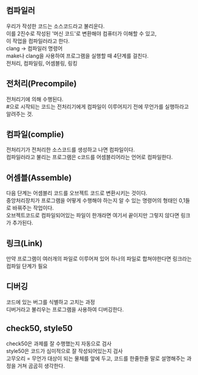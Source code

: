## 컴파일러
우리가 작성한 코드는 소스코드라고 불리운다.   
이를 2진수로 작성된 '머신 코드'로 변환해야 컴퓨터가 이해할 수 있고,   
이 작업을 컴파일러라고 한다.   
clang -> 컴파일러 명령어   
make나 clang을 사용하여 프로그램을 실행할 때 4단계를 걸친다.   
전처리, 컴파일링, 어셈블링, 링킹   
   
## 전처리(Precompile)
전처리기에 의해 수행된다.   
#으로 시작되는 코드는 전처리기에게 컴파일이 이루어지기 전에 무언가를 실행하라고 알려주는 것.   
   
## 컴파일(complie)
전처리기가 전처리한 소스코드를 생성하고 나면 컴파일이다.   
컴파일러라고 불리는 프로그램은 c코드를 어셈블리어라는 언어로 컴파일한다.   
   
## 어셈블(Assemble)
다음 단계는 어셈블리 코드를 오브젝트 코드로 변환시키는 것이다.   
중앙처리장치가 프로그램을 어떻게 수행해야 하는지 알 수 있는 명령어의 형태인 0,1들로 바꿔주는 작업이다.   
오브젝트코드로 컴파일되어있는 파일이 한개라면 여기서 끝이지만 그렇지 않다면 링크가 추가된다.   
   
## 링크(Link)
만약 프로그램이 여러개의 파일로 이루어져 있어 하나의 파일로 합쳐야한다면 링크라는 컴파일 단계가 필요   

## 디버깅
코드에 있는 버그를 식별하고 고치는 과정   
디버거라고 불리우는 프로그램을 사용하여 디버깅한다.   
   
## check50, style50
check50은 과제를 잘 수행했는지 자동으로 검사   
style50은 코드가 심미적으로 잘 작성되어있는지 검사   
고무오리 = 무언가 대상이 되는 물체를 앞에 두고, 코드를 한줄한줄 말로 설명해주는 과정을 거쳐 곰곰히 생각한다.   
